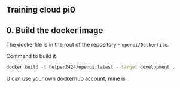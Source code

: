## Training cloud pi0


## 0. Build the docker image

The dockerfile is in the root of the repository - `openpi/Dockerfile`.

Command to build it

```bash
docker build -t helper2424/openpi:latest --target development .
```

U can use your own dockerhub account, mine is 